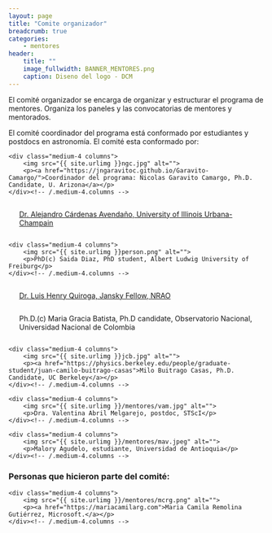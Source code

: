 ```yaml
---
layout: page
title: "Comite organizador"
breadcrumb: true
categories:
    - mentores
header:
    title: ""
    image_fullwidth: BANNER_MENTORES.png
    caption: Diseno del logo - DCM
---
```


El comité organizador se encarga de organizar y estructurar el programa de mentores. Organiza los
paneles y las convocatorias de mentores y mentorados.

El comité coordinador del programa está conformado por estudiantes y postdocs en
astronomía. El comité esta conformado por:




<div class="row t30">

    <div class="medium-4 columns">
        <img src="{{ site.urlimg }}ngc.jpg" alt="">
        <p><a href="https://jngaravitoc.github.io/Garavito-Camargo/">Coordinador del programa: Nicolas Garavito Camargo, Ph.D. Candidate, U. Arizona</a></p>
    </div><!-- /.medium-4.columns -->

  <div class="medium-4 columns">
        <img src="{{ site.urlimg }}/mentores/aca.jpg" alt="">
        <p><a href="https://alejandroc137.bitbucket.io">Dr. Alejandro Cárdenas Avendaño, University of Illinois Urbana-Champain</a></p>
    </div><!-- /.medium-4.columns -->

    <div class="medium-4 columns">
        <img src="{{ site.urlimg }}person.png" alt="">
        <p>PhD(c) Saida Diaz, PhD student, Albert Ludwig University of Freiburg</p>
    </div><!-- /.medium-4.columns -->
</div><!-- /.row -->

<div class="row t30">

<div class="medium-4 columns">
    <img src="{{ site.urlimg }}lhq.JPG" alt="">
    <p><a href="https://lhquirogan.wixsite.com/lhquirogan"> Dr. Luis Henry Quiroga, Jansky Fellow, NRAO</a></p>
</div><!-- /.medium-4.columns -->

<div class="medium-4 columns">
    <img src="{{ site.urlimg }}person.png" alt="">
    <p>Ph.D.(c) Maria Gracia Batista, Ph.D candidate, Observatorio Nacional, Universidad Nacional de Colombia</p>
</div><!-- /.medium-4.columns -->


    <div class="medium-4 columns">
        <img src="{{ site.urlimg }}jcb.jpg" alt="">
        <p><a href="https://physics.berkeley.edu/people/graduate-student/juan-camilo-buitrago-casas">Milo Buitrago Casas, Ph.D. Candidate, UC Berkeley</a></p>
    </div><!-- /.medium-4.columns -->
</div><!-- /.row -->

<div class="row t30">

    <div class="medium-4 columns">
        <img src="{{ site.urlimg }}/mentores/vam.jpg" alt="">
        <p>Dra. Valentina Abril Melgarejo, postdoc, STScI</p>
    </div><!-- /.medium-4.columns -->

    <div class="medium-4 columns">
        <img src="{{ site.urlimg }}/mentores/mav.jpeg" alt="">
        <p>Malory Agudelo, estudiante, Universidad de Antioquia</p>
    </div><!-- /.medium-4.columns -->
</div><!-- /.row -->

### Personas que hicieron parte del comité:

<div class="row t30">

    <div class="medium-4 columns">
        <img src="{{ site.urlimg }}/mentores/mcrg.png" alt="">
        <p><a href="https://mariacamilarg.com">Maria Camila Remolina Gutiérrez, Microsoft.</a></p>
    </div><!-- /.medium-4.columns -->


</div><!-- /.row -->
